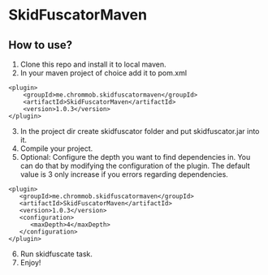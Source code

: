 # SkidFuscatorMaven
## How to use?
1. Clone this repo and install it to local maven.
2. In your maven project of choice add it to pom.xml
```
<plugin>
    <groupId>me.chrommob.skidfuscatormaven</groupId>
    <artifactId>SkidFuscatorMaven</artifactId>
    <version>1.0.3</version>
</plugin>
```
3. In the project dir create skidfuscator folder and put skidfuscator.jar into it.
4. Compile your project.
5. Optional: Configure the depth you want to find dependencies in. You can do that by modifying the configuration of the plugin. The default value is 3 only increase if you errors regarding dependencies.
```
<plugin>
   <groupId>me.chrommob.skidfuscatormaven</groupId>
   <artifactId>SkidFuscatorMaven</artifactId>
   <version>1.0.3</version>
   <configuration>
      <maxDepth>4</maxDepth>
   </configuration>
</plugin>
```
6. Run skidfuscate task.
7. Enjoy!
